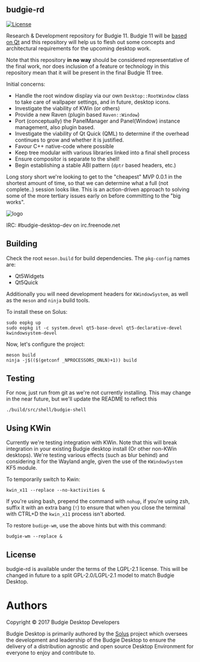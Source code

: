budgie-rd
---------

[![License](https://img.shields.io/badge/license-GNULGPLv2.1-blue.svg)](https://opensource.org/licenses/LGPL-2.1)

Research & Development repository for Budgie 11. Budgie 11 will be [based on Qt](https://budgie-desktop.org/2017/01/25/kicking-off-budgie-11/) and this
repository will help us to flesh out some concepts and architectural requirements for the
upcoming desktop work.

Note that this repository **in no way** should be considered representative of the
final work, nor does inclusion of a feature or technology in this repository mean
that it will be present in the final Budgie 11 tree.

Initial concerns:

 - Handle the root window display via our own `Desktop::RootWindow` class to
   take care of wallpaper settings, and in future, desktop icons.
 - Investigate the viability of KWin (or others)
 - Provide a new Raven (plugin based `Raven::Window`)
 - Port (conceptually) the PanelManager and Panel(Window) instance management,
   also plugin based.
 - Investigate the viability of Qt Quick (QML) to determine if the overhead continues
   to grow and whether it is justified.
 - Favour C++ native-code where possible
 - Keep tree modular with various libraries linked into a final shell process
 - Ensure compositor is separate to the shell!
 - Begin establishing a stable ABI pattern (`dptr` based headers, etc.)

Long story short we're looking to get to the "cheapest" MVP 0.0.1 in the shortest
amount of time, so that we can determine what a full (not complete..) session looks like.
This is an action-driven approach to solving some of the more tertiary issues early
on before committing to the "big works".

![logo](https://solus-project.com/imgs/budgie-small.png)

IRC: #budgie-desktop-dev on irc.freenode.net


Building
--------

Check the root `meson.build` for build dependencies. The `pkg-config` names are:

 - Qt5Widgets
 - Qt5Quick

Additionally you will need development headers for `KWindowSystem`, as well as
the `meson` and `ninja` build tools.

To install these on Solus:

    sudo eopkg up
    sudo eopkg it -c system.devel qt5-base-devel qt5-declarative-devel kwindowsystem-devel


Now, let's configure the project:

    meson build
    ninja -j$(($(getconf _NPROCESSORS_ONLN)+1)) build

Testing
-------

For now, just run from git as we're not currently installing. This may change in
the near future, but we'll update the README to reflect this

    ./build/src/shell/budgie-shell

Using KWin
----------

Currently we're testing integration with KWin. Note that this will break integration
in your existing Budgie desktop install (Or other non-KWin desktops). We're testing
various effects (such as blur behind) and considering it for the Wayland angle,
given the use of the `KWindowSystem` KF5 module.


To temporarily switch to Kwin:

    kwin_x11 --replace --no-kactivities &

If you're using bash, prepend the command with `nohup`, if you're using zsh,
suffix it with an extra bang (`!`) to ensure that when you close the terminal with CTRL+D
the `kwin_x11` process isn't aborted.

To restore `budige-wm`, use the above hints but with this command:

    budgie-wm --replace &


License
-------

budgie-rd is available under the terms of the LGPL-2.1 license. This will be changed
in future to a split GPL-2.0/LGPL-2.1 model to match Budgie Desktop.

Authors
=======

Copyright © 2017 Budgie Desktop Developers

Budgie Desktop is primarily authored by the [Solus](https://solus-project.com) project which oversees
the development and leadership of the Budgie Desktop to ensure the delivery of a distribution agnostic
and open source Desktop Environment for everyone to enjoy and contribute to.
